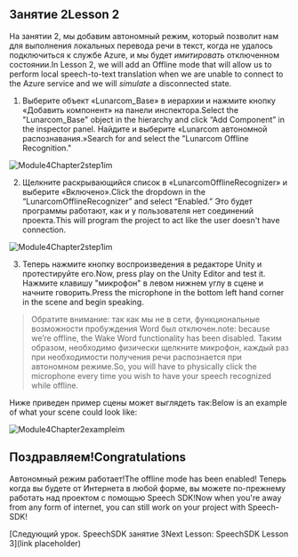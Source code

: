 ## <a name="lesson-2"></a><span data-ttu-id="81866-101">Занятие 2</span><span class="sxs-lookup"><span data-stu-id="81866-101">Lesson 2</span></span>

<span data-ttu-id="81866-102">На занятии 2, мы добавим автономный режим, который позволит нам для выполнения локальных перевода речи в текст, когда не удалось подключиться к службе Azure, и мы будет *имитировать* отключенном состоянии.</span><span class="sxs-lookup"><span data-stu-id="81866-102">In Lesson 2, we will add an Offline mode that will allow us to perform local speech-to-text translation when we are unable to connect to the Azure service and we will *simulate* a disconnected state.</span></span>

1. <span data-ttu-id="81866-103">Выберите объект «Lunarcom_Base» в иерархии и нажмите кнопку «Добавить компонент» на панели инспектора.</span><span class="sxs-lookup"><span data-stu-id="81866-103">Select the "Lunarcom_Base" object in the hierarchy and click “Add Component” in the inspector panel.</span></span> <span data-ttu-id="81866-104">Найдите и выберите «Lunarcom автономной распознавания.»</span><span class="sxs-lookup"><span data-stu-id="81866-104">Search for and select the "Lunarcom Offline Recognition."</span></span>

![Module4Chapter2step1im](images/module4chapter2step1im.PNG)



2. <span data-ttu-id="81866-106">Щелкните раскрывающийся список в «LunarcomOfflineRecognizer» и выберите «Включено».</span><span class="sxs-lookup"><span data-stu-id="81866-106">Click the dropdown in the “LunarcomOfflineRecognizer” and select “Enabled.”</span></span> <span data-ttu-id="81866-107">Это будет программы работают, как и у пользователя нет соединений проекта.</span><span class="sxs-lookup"><span data-stu-id="81866-107">This will program the project to act like the user doesn't have connection.</span></span> 

![Module4Chapter2step1im](images/module4chapter2step2im.PNG)

3. <span data-ttu-id="81866-109">Теперь нажмите кнопку воспроизведения в редакторе Unity и протестируйте его.</span><span class="sxs-lookup"><span data-stu-id="81866-109">Now, press play on the Unity Editor and test it.</span></span> <span data-ttu-id="81866-110">Нажмите клавишу "микрофон" в левом нижнем углу в сцене и начните говорить.</span><span class="sxs-lookup"><span data-stu-id="81866-110">Press the microphone in the bottom left hand corner in the scene and begin speaking.</span></span> 

> <span data-ttu-id="81866-111">Обратите внимание: так как мы не в сети, функциональные возможности пробуждения Word был отключен.</span><span class="sxs-lookup"><span data-stu-id="81866-111">note: because we’re offline, the Wake Word functionality has been disabled.</span></span> <span data-ttu-id="81866-112">Таким образом, необходимо физически щелкните микрофон, каждый раз при необходимости получения речи распознается при автономном режиме.</span><span class="sxs-lookup"><span data-stu-id="81866-112">So, you will have to physically click the microphone every time you wish to have your speech recognized while offline.</span></span> 

<span data-ttu-id="81866-113">Ниже приведен пример сцены может выглядеть так:</span><span class="sxs-lookup"><span data-stu-id="81866-113">Below is an example of what your scene could look like:</span></span>

![Module4Chapter2exampleim](images/module4chapter2exampleim.PNG)

## <a name="congratulations"></a><span data-ttu-id="81866-115">Поздравляем!</span><span class="sxs-lookup"><span data-stu-id="81866-115">Congratulations</span></span>

<span data-ttu-id="81866-116">Автономный режим работает!</span><span class="sxs-lookup"><span data-stu-id="81866-116">The offline mode has been enabled!</span></span> <span data-ttu-id="81866-117">Теперь когда вы будете от Интернета в любой форме, вы можете по-прежнему работать над проектом с помощью Speech SDK!</span><span class="sxs-lookup"><span data-stu-id="81866-117">Now when you're away from any form of internet, you can still work on your project with Speech-SDK!</span></span> 

[<span data-ttu-id="81866-118">Следующий урок. SpeechSDK занятие 3</span><span class="sxs-lookup"><span data-stu-id="81866-118">Next Lesson: SpeechSDK Lesson 3</span></span>](link placeholder)

